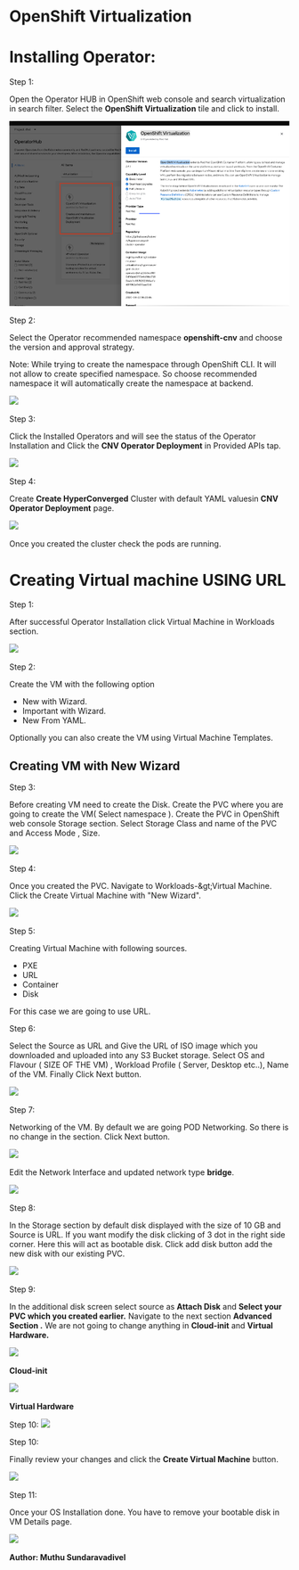 
# **OpenShift Virtualization**

# Installing Operator:

Step 1:

Open the Operator HUB in OpenShift web console and search virtualization in search filter. Select the **OpenShift Virtualization** tile and click to install.

<img src="images/opertor-hub.png" width="900" >


Step 2:

Select the Operator recommended namespace **openshift-cnv** and choose the version and approval strategy.

Note: While trying to create the namespace through OpenShift CLI. It will not allow to create specified namespace. So choose recommended namespace it will automatically create the namespace at backend.

![](RackMultipart20201007-4-1f8iwlg_html_e1a8fef16dcf814b.png)

Step 3:

Click the Installed Operators and will see the status of the Operator Installation and Click the **CNV Operator Deployment** in Provided APIs tap.

![](RackMultipart20201007-4-1f8iwlg_html_bb980f8beae56566.png)

Step 4:

Create **Create HyperConverged** Cluster with default YAML valuesin **CNV Operator Deployment** page.

![](RackMultipart20201007-4-1f8iwlg_html_b7bf1a18b3cceaf5.png)

Once you created the cluster check the pods are running.

# Creating Virtual machine USING URL

Step 1:

After successful Operator Installation click Virtual Machine in Workloads section.

![](RackMultipart20201007-4-1f8iwlg_html_260b58a0d13f19f7.png)

Step 2:

Create the VM with the following option

- New with Wizard.
- Important with Wizard.
- New From YAML.

Optionally you can also create the VM using Virtual Machine Templates.

## Creating VM with New Wizard

Step 3:

Before creating VM need to create the Disk. Create the PVC where you are going to create the VM( Select namespace ). Create the PVC in OpenShift web console Storage section. Select Storage Class and name of the PVC and Access Mode , Size.

![](RackMultipart20201007-4-1f8iwlg_html_69c4a9df2f0e89f2.png)

Step 4:

Once you created the PVC. Navigate to Workloads-\&gt;Virtual Machine. Click the Create Virtual Machine with &quot;New Wizard&quot;.

![](RackMultipart20201007-4-1f8iwlg_html_c28a0161b9141d8e.png)

Step 5:

Creating Virtual Machine with following sources.

- PXE
- URL
- Container
- Disk

For this case we are going to use URL.

Step 6:

Select the Source as URL and Give the URL of ISO image which you downloaded and uploaded into any S3 Bucket storage. Select OS and Flavour ( SIZE OF THE VM) , Workload Profile ( Server, Desktop etc..), Name of the VM. Finally Click Next button.

![](RackMultipart20201007-4-1f8iwlg_html_861a9bd9715b572b.png)

Step 7:

Networking of the VM. By default we are going POD Networking. So there is no change in the section. Click Next button.

![](RackMultipart20201007-4-1f8iwlg_html_468ba47b528cc76e.png)

Edit the Network Interface and updated network type **bridge**.

![](RackMultipart20201007-4-1f8iwlg_html_f51721ac33e805b6.png)

Step 8:

In the Storage section by default disk displayed with the size of 10 GB and Source is URL. If you want modify the disk clicking of 3 dot in the right side corner. Here this will act as bootable disk. Click add disk button add the new disk with our existing PVC.

![](RackMultipart20201007-4-1f8iwlg_html_e88384a1e144894e.png)

Step 9:

In the additional disk screen select source as **Attach Disk** and **Select your PVC which you created earlier.** Navigate to the next section **Advanced Section .** We are not going to change anything in **Cloud-init** and **Virtual Hardware.**

![](RackMultipart20201007-4-1f8iwlg_html_50d0000045a529f8.png)

**Cloud-init**

![](RackMultipart20201007-4-1f8iwlg_html_4d2d7f969e6f134a.png)

**Virtual Hardware**

Step 10: ![](RackMultipart20201007-4-1f8iwlg_html_1b07074ae2df06dc.png)

Step 10:

Finally review your changes and click the **Create Virtual Machine** button.

![](RackMultipart20201007-4-1f8iwlg_html_368454b130fce5da.png)

Step 11:

Once your OS Installation done. You have to remove your bootable disk in VM Details page.

![](RackMultipart20201007-4-1f8iwlg_html_2ed7d026a05c0b36.png)

**Author: Muthu Sundaravadivel**
